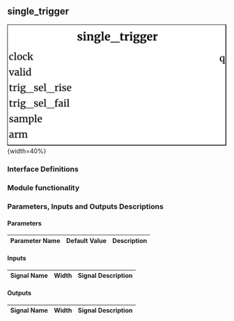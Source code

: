 ## single_trigger ##

![single_trigger module](single_trigger.png){width=40%}

<!--- Module description goes here --->

### Interface Definitions ###
<!--- Interface stuff --->

### Module functionality ###
<!--- Nitty gritty module functionality stuff --->

### Parameters, Inputs and Outputs Descriptions ###
<!--- Nitty gritty module functionality stuff --->

#### Parameters ####

Parameter Name | Default Value | Description
--------------------- | ----------------------------- | -------------------------------------------------------------------------------------------

#### Inputs ####

Signal Name | Width | Signal Description
--------------------- | ----------------------------- | -------------------------------------------------------------------------------------------

#### Outputs ####

Signal Name | Width | Signal Description
--------------------- | ----------------------------- | -------------------------------------------------------------------------------------------
